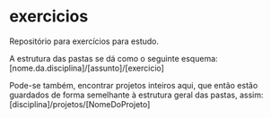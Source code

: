 # exercicios
Repositório para exercícios para estudo.

A estrutura das pastas se dá como o seguinte esquema:
[nome.da.disciplina]/[assunto]/[exercicio]

Pode-se também, encontrar projetos inteiros aqui, que então estão guardados de forma semelhante à estrutura geral das pastas, assim:
[disciplina]/projetos/[NomeDoProjeto]
